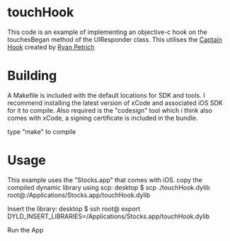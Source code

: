 touchHook
=========
This code is an example of implementing an objective-c hook on the touchesBegan method of the UIResponder class. This utilises the [Captain Hook](https://github.com/rpetrich/CaptainHook) created by [Ryan Petrich](http://rpetri.ch/)


Building
========
A Makefile is included with the default locations for SDK and tools. I recommend installing the latest version of xCode and associated iOS SDK for it to compile. Also required is the "codesign" tool which i think also comes with xCode, a signing certificate is included in the bundle.

type "make" to compile

Usage
=====
This example uses the "Stocks.app" that comes with iOS.
copy the compiled dynamic library using scp:
desktop $ scp ./touchHook.dylib root@<IP address of phone>:/Applications/Stocks.app/touchHook.dylib

Insert the library:
 desktop $ ssh root@<IP address of phone> export DYLD_INSERT_LIBRARIES=/Applications/Stocks.app/touchHook.dylib

Run the App

